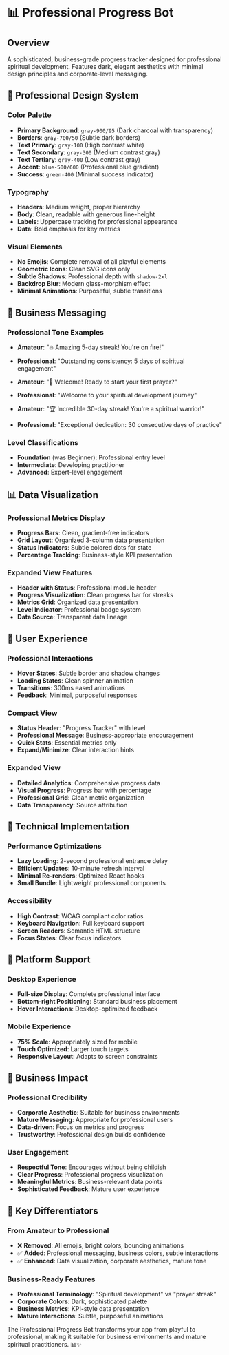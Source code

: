 # 📊 Professional Progress Bot

## Overview
A sophisticated, business-grade progress tracker designed for professional spiritual development. Features dark, elegant aesthetics with minimal design principles and corporate-level messaging.

## 🎨 Professional Design System

### **Color Palette**
- **Primary Background**: `gray-900/95` (Dark charcoal with transparency)
- **Borders**: `gray-700/50` (Subtle dark borders)
- **Text Primary**: `gray-100` (High contrast white)
- **Text Secondary**: `gray-300` (Medium contrast gray)
- **Text Tertiary**: `gray-400` (Low contrast gray)
- **Accent**: `blue-500/600` (Professional blue gradient)
- **Success**: `green-400` (Minimal success indicator)

### **Typography**
- **Headers**: Medium weight, proper hierarchy
- **Body**: Clean, readable with generous line-height
- **Labels**: Uppercase tracking for professional appearance
- **Data**: Bold emphasis for key metrics

### **Visual Elements**
- **No Emojis**: Complete removal of all playful elements
- **Geometric Icons**: Clean SVG icons only
- **Subtle Shadows**: Professional depth with `shadow-2xl`
- **Backdrop Blur**: Modern glass-morphism effect
- **Minimal Animations**: Purposeful, subtle transitions

## 🏢 Business Messaging

### **Professional Tone Examples**
- **Amateur**: "🔥 Amazing 5-day streak! You're on fire!"
- **Professional**: "Outstanding consistency: 5 days of spiritual engagement"

- **Amateur**: "🌱 Welcome! Ready to start your first prayer?"
- **Professional**: "Welcome to your spiritual development journey"

- **Amateur**: "🏆 Incredible 30-day streak! You're a spiritual warrior!"
- **Professional**: "Exceptional dedication: 30 consecutive days of practice"

### **Level Classifications**
- **Foundation** (was Beginner): Professional entry level
- **Intermediate**: Developing practitioner
- **Advanced**: Expert-level engagement

## 📊 Data Visualization

### **Professional Metrics Display**
- **Progress Bars**: Clean, gradient-free indicators
- **Grid Layout**: Organized 3-column data presentation
- **Status Indicators**: Subtle colored dots for state
- **Percentage Tracking**: Business-style KPI presentation

### **Expanded View Features**
- **Header with Status**: Professional module header
- **Progress Visualization**: Clean progress bar for streaks
- **Metrics Grid**: Organized data presentation
- **Level Indicator**: Professional badge system
- **Data Source**: Transparent data lineage

## 🎯 User Experience

### **Professional Interactions**
- **Hover States**: Subtle border and shadow changes
- **Loading States**: Clean spinner animation
- **Transitions**: 300ms eased animations
- **Feedback**: Minimal, purposeful responses

### **Compact View**
- **Status Header**: "Progress Tracker" with level
- **Professional Message**: Business-appropriate encouragement
- **Quick Stats**: Essential metrics only
- **Expand/Minimize**: Clear interaction hints

### **Expanded View**
- **Detailed Analytics**: Comprehensive progress data
- **Visual Progress**: Progress bar with percentage
- **Professional Grid**: Clean metric organization
- **Data Transparency**: Source attribution

## 🔧 Technical Implementation

### **Performance Optimizations**
- **Lazy Loading**: 2-second professional entrance delay
- **Efficient Updates**: 10-minute refresh interval
- **Minimal Re-renders**: Optimized React hooks
- **Small Bundle**: Lightweight professional components

### **Accessibility**
- **High Contrast**: WCAG compliant color ratios
- **Keyboard Navigation**: Full keyboard support
- **Screen Readers**: Semantic HTML structure
- **Focus States**: Clear focus indicators

## 📱 Platform Support

### **Desktop Experience**
- **Full-size Display**: Complete professional interface
- **Bottom-right Positioning**: Standard business placement
- **Hover Interactions**: Desktop-optimized feedback

### **Mobile Experience**
- **75% Scale**: Appropriately sized for mobile
- **Touch Optimized**: Larger touch targets
- **Responsive Layout**: Adapts to screen constraints

## 🎯 Business Impact

### **Professional Credibility**
- **Corporate Aesthetic**: Suitable for business environments
- **Mature Messaging**: Appropriate for professional users
- **Data-driven**: Focus on metrics and progress
- **Trustworthy**: Professional design builds confidence

### **User Engagement**
- **Respectful Tone**: Encourages without being childish
- **Clear Progress**: Professional progress visualization
- **Meaningful Metrics**: Business-relevant data points
- **Sophisticated Feedback**: Mature user experience

## 🚀 Key Differentiators

### **From Amateur to Professional**
- ❌ **Removed**: All emojis, bright colors, bouncing animations
- ✅ **Added**: Professional messaging, business colors, subtle interactions
- ✅ **Enhanced**: Data visualization, corporate aesthetics, mature tone

### **Business-Ready Features**
- **Professional Terminology**: "Spiritual development" vs "prayer streak"
- **Corporate Colors**: Dark, sophisticated palette
- **Business Metrics**: KPI-style data presentation
- **Mature Interactions**: Subtle, purposeful animations

The Professional Progress Bot transforms your app from playful to professional, making it suitable for business environments and mature spiritual practitioners. 📊✨





















